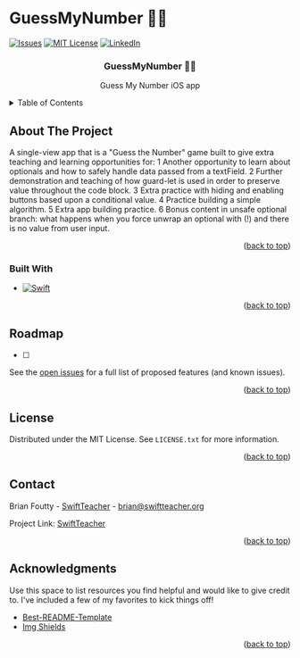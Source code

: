 # GuessMyNumber 🤔💯

<!-- PROJECT SHIELDS -->

[![Issues][issues-shield]][issues-url]
[![MIT License][license-shield]][license-url]
[![LinkedIn][linkedin-shield]][linkedin-url]


  <h3 align="center">GuessMyNumber 🤔💯</h3>

  <p align="center">
   Guess My Number iOS app
  </p>



<!-- TABLE OF CONTENTS -->
<details>
  <summary>Table of Contents</summary>
  <ol>
    <li>
      <a href="#about-the-project">About The Project</a>
      <ul>
        <li><a href="#built-with">Built With</a></li>
      </ul>
    <li><a href="#roadmap">Roadmap</a></li>
    <li><a href="#license">License</a></li>
    <li><a href="#contact">Contact</a></li>
    <li><a href="#acknowledgments">Acknowledgments</a></li>
     </li>
  </ol>
</details>



<!-- ABOUT THE PROJECT -->
## About The Project

A single-view app that is a "Guess the Number" game built to give extra teaching and learning opportunities for:
	1	Another opportunity to learn about optionals and how to safely handle data passed from a textField.
	2	Further demonstration and teaching of how guard-let is used in order to preserve value throughout the code block.
	3	Extra practice with hiding and enabling buttons based upon a conditional value.
	4	Practice building a simple algorithm.
	5	Extra app building practice.
	6	Bonus content in unsafe optional branch: what happens when you force unwrap an optional with (!) and there is no value from user input.

<p align="right">(<a href="#readme-top">back to top</a>)</p>



### Built With

* [![Swift][swift-shield]][swift-url]


<p align="right">(<a href="#readme-top">back to top</a>)</p>

<!-- ROADMAP -->
## Roadmap

- [ ] 



See the [open issues](https://github.com/Fundamentals-3/GuessMyNumber/issues) for a full list of proposed features (and known issues).

<p align="right">(<a href="#readme-top">back to top</a>)</p>


<!-- LICENSE -->
## License

Distributed under the MIT License. See `LICENSE.txt` for more information.

<p align="right">(<a href="#readme-top">back to top</a>)</p>



<!-- CONTACT -->
## Contact

Brian Foutty - [SwiftTeacher](https://www.threads.net/@swiftteacher) - brian@swiftteacher.org

Project Link: [SwiftTeacher](https://github.com/Fundamentals-3/GuessMyNumber/blob/main/README.md)

<p align="right">(<a href="#readme-top">back to top</a>)</p>



<!-- ACKNOWLEDGMENTS -->
## Acknowledgments

Use this space to list resources you find helpful and would like to give credit to. I've included a few of my favorites to kick things off!

* [Best-README-Template](https://github.com/othneildrew/Best-README-Template)
* [Img Shields](https://shields.io)
  

<p align="right">(<a href="#readme-top">back to top</a>)</p>



<!-- MARKDOWN LINKS & IMAGES -->
<!-- https://www.markdownguide.org/basic-syntax/#reference-style-links -->
[issues-shield]: https://img.shields.io/github/issues/othneildrew/Best-README-Template.svg?style=for-the-badge
[issues-url]: https://github.com/Fundamentals-3/GuessMyNumber/issues
[license-shield]: https://img.shields.io/github/license/othneildrew/Best-README-Template.svg?style=for-the-badge
[license-url]: https://github.com/SwiftTeacher-Python/djangoBlog/blob/main/LICENSE
[linkedin-shield]: https://img.shields.io/badge/-LinkedIn-black.svg?style=for-the-badge&logo=linkedin&colorB=555
[linkedin-url]: https://linkedin.com/in/brian-foutty-607aa874
[swift-shield]: https://img.shields.io/badge/Swift-FA7343?style=for-the-badge&logo=swift&logoColor=white
[swift-url]: https://www.swift.org/community/#mailing-lists




